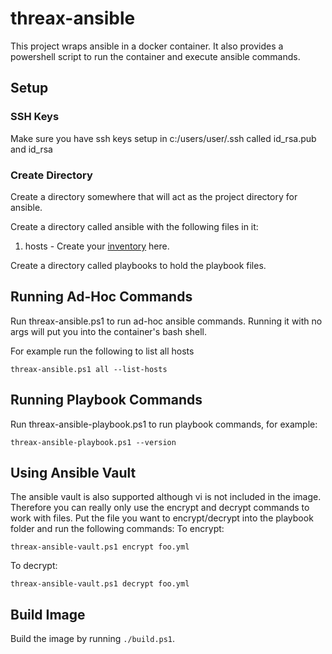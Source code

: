 # threax-ansible
This project wraps ansible in a docker container. It also provides a powershell script to run the container and execute ansible commands.

## Setup
### SSH Keys
Make sure you have ssh keys setup in c:/users/user/.ssh called id_rsa.pub and id_rsa

### Create Directory
Create a directory somewhere that will act as the project directory for ansible.

Create a directory called ansible with the following files in it:
1. hosts - Create your [inventory](https://docs.ansible.com/ansible/latest/user_guide/intro_inventory.html) here.

Create a directory called playbooks to hold the playbook files.

## Running Ad-Hoc Commands
Run threax-ansible.ps1 to run ad-hoc ansible commands. Running it with no args will put you into the container's bash shell.

For example run the following to list all hosts
```
threax-ansible.ps1 all --list-hosts
```

## Running Playbook Commands
Run threax-ansible-playbook.ps1 to run playbook commands, for example:
```
threax-ansible-playbook.ps1 --version
```

## Using Ansible Vault
The ansible vault is also supported although vi is not included in the image. Therefore you can really only use the encrypt and decrypt commands to work with files. Put the file you want to encrypt/decrypt into the playbook folder and run the following commands:
To encrypt:
```
threax-ansible-vault.ps1 encrypt foo.yml
```

To decrypt:
```
threax-ansible-vault.ps1 decrypt foo.yml
```

## Build Image
Build the image by running `./build.ps1`.